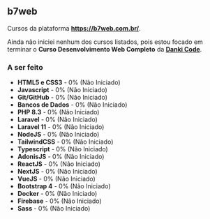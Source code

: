 ## b7web

Cursos da plataforma **https://b7web.com.br/**.

Ainda não iniciei nenhum dos cursos listados, pois estou focado em terminar o **Curso Desenvolvimento Web Completo** da [**Danki Code**](https://github.com/al4nn/danki-code).

### A ser feito

-   **HTML5 e CSS3** - 0% (Não Iniciado)
-   **Javascript** - 0% (Não Iniciado)
-   **Git/GitHub** - 0% (Não Iniciado)
-   **Bancos de Dados** - 0% (Não Iniciado)
-   **PHP 8.3** - 0% (Não Iniciado)
-   **Laravel** - 0% (Não Iniciado)
-   **Laravel 11** - 0% (Não Iniciado)
-   **NodeJS** - 0% (Não Iniciado)
-   **TailwindCSS** - 0% (Não Iniciado)
-   **Typescript** - 0% (Não Iniciado)
-   **AdonisJS** - 0% (Não Iniciado)
-   **ReactJS** - 0% (Não Iniciado)
-   **NextJS** - 0% (Não Iniciado)
-   **VueJS** - 0% (Não Iniciado)
-   **Bootstrap 4** - 0% (Não Iniciado)
-   **Docker** - 0% (Não Iniciado)
-   **Firebase** - 0% (Não Iniciado)
-   **Sass** - 0% (Não Iniciado)
